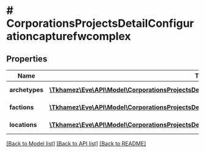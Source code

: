 # # CorporationsProjectsDetailConfigurationcapturefwcomplex

## Properties

Name | Type | Description | Notes
------------ | ------------- | ------------- | -------------
**archetypes** | [**\Tkhamez\Eve\API\Model\CorporationsProjectsDetailConfigurationmatcherarchetype[]**](CorporationsProjectsDetailConfigurationmatcherarchetype.md) | Archetype of complex | [optional]
**factions** | [**\Tkhamez\Eve\API\Model\CorporationsProjectsDetailConfigurationmatcherfaction[]**](CorporationsProjectsDetailConfigurationmatcherfaction.md) | Faction to capture for | [optional]
**locations** | [**\Tkhamez\Eve\API\Model\CorporationsProjectsDetailConfigurationcapturefwcomplexLocationsInner[]**](CorporationsProjectsDetailConfigurationcapturefwcomplexLocationsInner.md) | Location of complex | [optional]

[[Back to Model list]](../../README.md#models) [[Back to API list]](../../README.md#endpoints) [[Back to README]](../../README.md)
